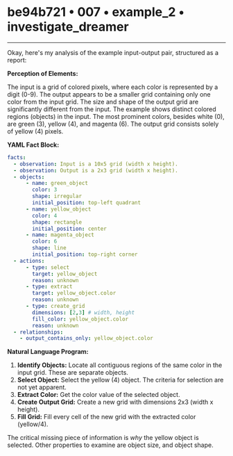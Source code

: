 # be94b721 • 007 • example_2 • investigate_dreamer

---
Okay, here's my analysis of the example input-output pair, structured as a report:

**Perception of Elements:**

The input is a grid of colored pixels, where each color is represented by a digit (0-9). The output appears to be a smaller grid containing only one color from the input grid. The size and shape of the output grid are significantly different from the input. The example shows distinct colored regions (objects) in the input. The most prominent colors, besides white (0), are green (3), yellow (4), and magenta (6). The output grid consists solely of yellow (4) pixels.

**YAML Fact Block:**



```yaml
facts:
  - observation: Input is a 10x5 grid (width x height).
  - observation: Output is a 2x3 grid (width x height).
  - objects:
      - name: green_object
        color: 3
        shape: irregular
        initial_position: top-left quadrant
      - name: yellow_object
        color: 4
        shape: rectangle
        initial_position: center
      - name: magenta_object
        color: 6
        shape: line
        initial_position: top-right corner
  - actions:
      - type: select
        target: yellow_object
        reason: unknown
      - type: extract
        target: yellow_object.color
        reason: unknown
      - type: create_grid
        dimensions: [2,3] # width, height
        fill_color: yellow_object.color
        reason: unknown
  - relationships:
    - output_contains_only: yellow_object.color

```



**Natural Language Program:**

1.  **Identify Objects:** Locate all contiguous regions of the same color in the input grid. These are separate objects.
2.  **Select Object:** Select the yellow (4) object. The criteria for selection are not yet apparent.
3.  **Extract Color:** Get the color value of the selected object.
4.  **Create Output Grid:** Create a new grid with dimensions 2x3 (width x height).
5.  **Fill Grid:** Fill every cell of the new grid with the extracted color (yellow/4).

The critical missing piece of information is *why* the yellow object is selected. Other properties to examine are object size, and object shape.

